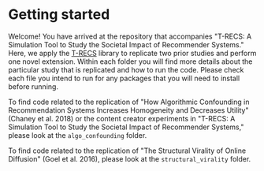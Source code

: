 # Getting started
Welcome! You have arrived at the repository that accompanies "T-RECS: A Simulation Tool to Study the Societal Impact of Recommender Systems." Here, we apply the [T-RECS](https://github.com/elucherini/t-recs/) library to replicate two prior studies and perform one novel extension. Within each folder you will find more details about the particular study that is replicated and how to run the code. Please check each file you intend to run for any packages that you will need to install before running.

To find code related to the replication of "How Algorithmic Confounding in Recommendation Systems Increases Homogeneity and Decreases Utility" (Chaney et al. 2018) or the content creator experiments in "T-RECS: A Simulation Tool to Study the Societal Impact of Recommender Systems," please look at the `algo_confounding` folder.

To find code related to the replication of "The Structural Virality of Online Diffusion" (Goel et al. 2016), please look at the `structural_virality` folder.
